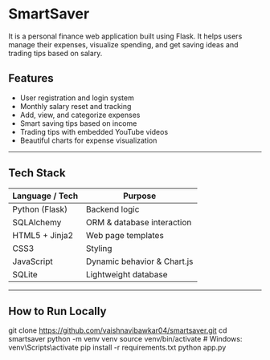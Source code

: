 # SmartSaver

It is a personal finance web application built using Flask. It helps users manage their expenses, visualize spending, and get saving ideas and trading tips based on salary.


## Features

- User registration and login system
- Monthly salary reset and tracking
- Add, view, and categorize expenses
- Smart saving tips based on income
- Trading tips with embedded YouTube videos
- Beautiful charts for expense visualization

---

## Tech Stack

| Language / Tech      | Purpose                           |
| -------------------- | --------------------------------- |
| Python (Flask)       | Backend logic                     |
| SQLAlchemy           | ORM & database interaction        |
| HTML5 + Jinja2       | Web page templates                |
| CSS3                 | Styling                           |
| JavaScript           | Dynamic behavior & Chart.js       |
| SQLite               | Lightweight database              |

---

## How to Run Locally


git clone https://github.com/vaishnavibawkar04/smartsaver.git
cd smartsaver
python -m venv venv
source venv/bin/activate  # Windows: venv\Scripts\activate
pip install -r requirements.txt
python app.py




